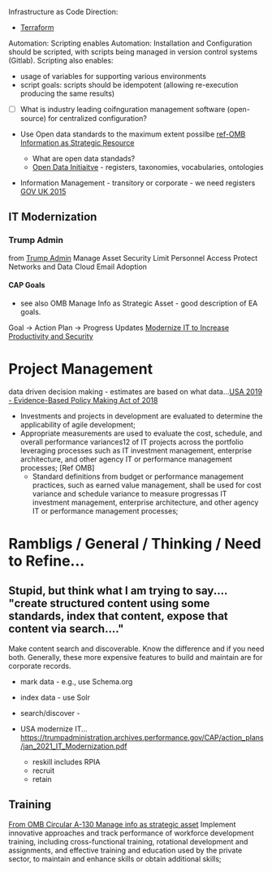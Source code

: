 

Infrastructure as Code Direction:
- [Terraform](https://www.terraform.io/)

Automation:
Scripting enables Automation: Installation and Configuration should be scripted, with scripts being managed in version control systems (Gitlab).  Scripting also enables:
- usage of variables for supporting various environments
- script goals: scripts should be idempotent (allowing re-execution producing the same results)

- [ ] What is industry leading coifnguration management software (open-source) for centralized configuration?

- Use Open data standards to the maximum extent possilbe [ref-OMB Information as Strategic Resource](https://obamawhitehouse.archives.gov/sites/default/files/omb/assets/OMB/circulars/a130/a130revised.pdf)
  - What are open data standads?   
  - [Open Data Initiaitve](https://standards.theodi.org/) - registers, taxonomies, vocabularies, ontologies

- Information Management - transitory or corporate - we need registers [GOV UK 2015](https://gds.blog.gov.uk/2015/09/01/registers-authoritative-lists-you-can-trust/)


## IT Modernization

### Trump Admin
from [Trump Admin](https://trumpadministration.archives.performance.gov/data/)
Manage Asset Security
Limit Personnel Access
Protect Networks and Data
Cloud Email Adoption

#### CAP Goals
- see also OMB Manage Info as Strategic Asset - good description of EA goals.

Goal -> Action Plan -> Progress Updates
[Modernize IT to Increase Productivity and Security](https://trumpadministration.archives.performance.gov/CAP/it-mod/)

# Project Management
data driven decision making - estimates are based on what data...[USA 2019 - Evidence-Based Policy Making Act of 2018](https://www.whitehouse.gov/wp-content/uploads/2019/07/M-19-23.pdf)


 - Investments and projects in development are evaluated to determine the applicability
of agile development;
- Appropriate measurements are used to evaluate the cost, schedule, and overall
performance variances12 of IT projects across the portfolio leveraging processes such as IT investment management, enterprise architecture, and other agency IT or
performance management processes; [Ref OMB]
  - Standard definitions from budget or performance management practices, such as earned value management, shall
be used for cost variance and schedule variance to measure progressas IT investment management, enterprise architecture, and other agency IT or
performance management processes;


# Rambligs /  General / Thinking / Need to Refine...


## Stupid, but think what I am trying to say.... "create structured content using some standards, index that content, expose that content via search...."
Make content search and discoverable.  Know the difference and if you need both.  Generally, these more expensive features to build and maintain are for corporate records.   

- mark data - e.g., use Schema.org
- index data - use Solr
- search/discover -


- USA modernize IT... https://trumpadministration.archives.performance.gov/CAP/action_plans/jan_2021_IT_Modernization.pdf
  - reskill includes RPIA
  - recruit
  - retain


## Training
[From OMB Circular A-130 Manage info as strategic asset](https://obamawhitehouse.archives.gov/sites/default/files/omb/assets/OMB/circulars/a130/a130revised.pdf)
Implement innovative approaches and track performance of workforce development training, including cross-functional training, rotational development and assignments, and effective training and education used by the private sector, to maintain and enhance skills or obtain additional skills;
